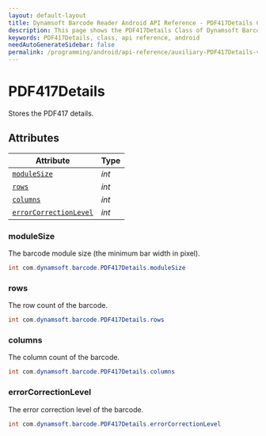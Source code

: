 ```yaml
---
layout: default-layout
title: Dynamsoft Barcode Reader Android API Reference - PDF417Details Class
description: This page shows the PDF417Details Class of Dynamsoft Barcode Reader for Android SDK.
keywords: PDF417Details, class, api reference, android
needAutoGenerateSidebar: false
permalink: /programming/android/api-reference/auxiliary-PDF417Details-v7.6.0.html
---
```



# PDF417Details

Stores the PDF417 details.
  
## Attributes
  
| Attribute | Type |
|---------- | ---- |
| [`moduleSize`](#modulesize) | *int* |
| [`rows`](#rows) | *int* |
| [`columns`](#columns) | *int* |
| [`errorCorrectionLevel`](#errorcorrectionlevel) | *int* |

### moduleSize

The barcode module size (the minimum bar width in pixel).

```java
int com.dynamsoft.barcode.PDF417Details.moduleSize
```

### rows

The row count of the barcode.

```java
int com.dynamsoft.barcode.PDF417Details.rows
```

### columns

The column count of the barcode.

```java
int com.dynamsoft.barcode.PDF417Details.columns
```

### errorCorrectionLevel

The error correction level of the barcode.

```java
int com.dynamsoft.barcode.PDF417Details.errorCorrectionLevel
```

